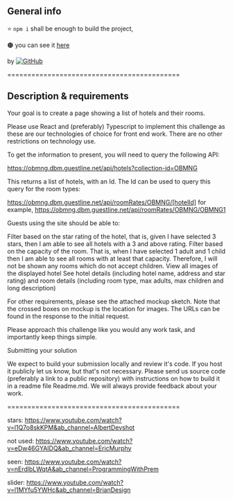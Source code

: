 ## General info

:star: 
`npm i` 
shall be enough to build the project,

:orange_circle: you can see it [here](jg-guestline.netlify.app/)


by <a href="https://github.com/Joanna-Golofit">![GitHub](https://img.shields.io/badge/-Joanna--Golofit-05122A?style=flat&logo=github)</a> 

===========================================

## Description & requirements

Your goal is to create a page showing a list of hotels and their rooms.



Please use React and (preferably) Typescript to implement this challenge as these are our technologies of choice for front end work. There are no other restrictions on technology use.



To get the information to present, you will need to query the following API:

https://obmng.dbm.guestline.net/api/hotels?collection-id=OBMNG



This returns a list of hotels, with an Id. The Id can be used to query this query for the room types:


https://obmng.dbm.guestline.net/api/roomRates/OBMNG/[hotelId] for example, https://obmng.dbm.guestline.net/api/roomRates/OBMNG/OBMNG1



Guests using the site should be able to:



Filter based on the star rating of the hotel, that is, given I have selected 3 stars, then I am able to see all hotels with a 3 and above rating.
Filter based on the capacity of the room. That is, when I have selected 1 adult and 1 child then I am able to see all rooms with at least that capacity. Therefore, I will not be shown any rooms which do not accept children.
View all images of the displayed hotel
See hotel details (including hotel name, address and star rating) and room details (including room type, max adults, max children and long description)


For other requirements, please see the attached mockup sketch. Note that the crossed boxes on mockup is the location for images. The URLs can be found in the response to the initial request.



Please approach this challenge like you would any work task, and importantly keep things simple.



Submitting your solution



We expect to build your submission locally and review it's code. If you host it publicly let us know, but that's not necessary. Please send us source code (preferably a link to a public repository) with instructions on how to build it in a readme file Readme.md. We will always provide feedback about your work.


===========================================


stars: 
https://www.youtube.com/watch?v=l1Q7o8skKPM&ab_channel=AlbertDevshot

not used: https://www.youtube.com/watch?v=eDw46GYAIDQ&ab_channel=EricMurphy

seen: https://www.youtube.com/watch?v=nErdlbLWqtA&ab_channel=ProgrammingWithPrem

slider:
https://www.youtube.com/watch?v=l1MYfu5YWHc&ab_channel=BrianDesign